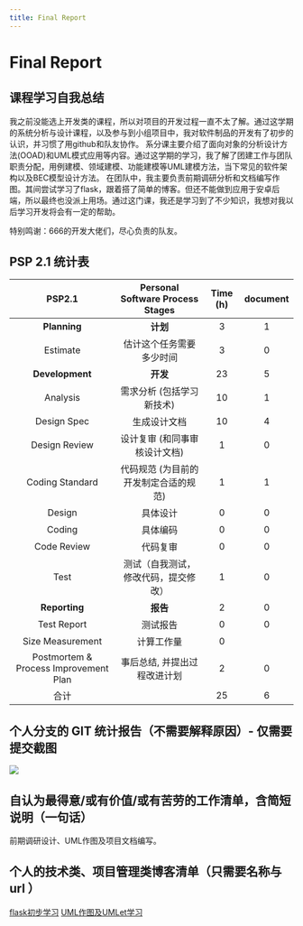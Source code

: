 ```yaml
---
title: Final Report
---
```

# Final Report
## 课程学习自我总结
我之前没能选上开发类的课程，所以对项目的开发过程一直不太了解。通过这学期的系统分析与设计课程，以及参与到小组项目中，我对软件制品的开发有了初步的认识，并习惯了用github和队友协作。
系分课主要介绍了面向对象的分析设计方法(OOAD)和UML模式应用等内容。通过这学期的学习，我了解了团建工作与团队职责分配，用例建模、领域建模、功能建模等UML建模方法，当下常见的软件架构以及BEC模型设计方法。
在团队中，我主要负责前期调研分析和文档编写作图。其间尝试学习了flask，跟着搭了简单的博客。但还不能做到应用于安卓后端，所以最终也没派上用场。通过这门课，我还是学习到了不少知识，我想对我以后学习开发将会有一定的帮助。

特别鸣谢：666的开发大佬们，尽心负责的队友。

## PSP 2.1 统计表
PSP2.1 | Personal Software Process Stages | Time (h)| document 
:-: | :-: | :-: |:-: 
**Planning** | **计划** | 3 | 1 
Estimate |  估计这个任务需要多少时间 | 3 | 0 
**Development** | **开发** | 23 | 5 
Analysis | 需求分析 (包括学习新技术) | 10 | 1 
Design Spec | 生成设计文档 | 10 | 4 
Design Review | 设计复审 (和同事审核设计文档) | 1 | 0 
Coding Standard |  代码规范 (为目前的开发制定合适的规范) | 1 | 1 
Design |  具体设计 | 0 | 0 
Coding | 具体编码 | 0 | 0 
Code Review| 代码复审 | 0 | 0 
Test| 测试（自我测试，修改代码，提交修改） | 1 | 0 
**Reporting**| **报告** | 2 | 0 
Test Report| 测试报告 | 0 | 0 
Size Measurement| 计算工作量 | 0 | 
Postmortem & Process Improvement Plan| 事后总结, 并提出过程改进计划 | 2 | 0 
合计|  | 25 | 6 


## 个人分支的 GIT 统计报告（不需要解释原因）- 仅需要提交截图
![](https://github.com/zichang06/markdownPics/blob/master/%E7%B3%BB%E5%88%86git.png?raw=true)

## 自认为最得意/或有价值/或有苦劳的工作清单，含简短说明（一句话）
前期调研设计、UML作图及项目文档编写。
## 个人的技术类、项目管理类博客清单（只需要名称与 url ）
[flask初步学习](https://zichang06.github.io/2018/06/29/flask_learing/#more)
[UML作图及UMLet学习](https://zichang06.github.io/2018/04/14/UMLlearningReport/)